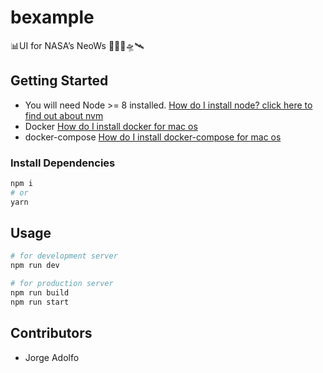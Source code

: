 # bexample

📊UI for NASA’s NeoWs 👨🏻‍🚀🛸🛰

## Getting Started

- You will need Node >= 8 installed. [How do I install node? click here to find out about nvm](https://github.com/creationix/nvm#installation)
- Docker [How do I install docker for mac os](https://docs.docker.com/docker-for-mac/install/)
- docker-compose [How do I install docker-compose for mac os](https://docs.docker.com/compose/install/)

### Install Dependencies

```sh
npm i
# or
yarn
```

## Usage

```sh
# for development server
npm run dev

# for production server
npm run build
npm run start
```

## Contributors

- Jorge Adolfo
